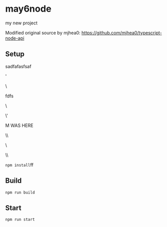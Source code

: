 # may6node

my new project

Modified original source by mjhea0: https://github.com/mjhea0/typescript-node-api

## Setup






















sadfafasfsaf












'




\\





fdfs
























































\













































\\\'









M WAS HERE

















































\\\

































\\








\\\






























`npm install`ff












## Build







`npm run build`





## Start

`npm run start`


